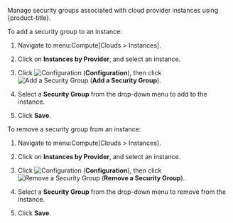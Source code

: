 Manage security groups associated with cloud provider instances using
{product-title}.

To add a security group to an instance:

1.  Navigate to menu:Compute\[Clouds \> Instances\].

2.  Click on **Instances by Provider**, and select an instance.

3.  Click ![Configuration](1847.png) (**Configuration**), then click
    ![Add a Security Group](cloud-security.png) (**Add a Security
    Group**).

4.  Select a **Security Group** from the drop-down menu to add to the
    instance.

5.  Click **Save**.

To remove a security group from an instance:

1.  Navigate to menu:Compute\[Clouds \> Instances\].

2.  Click on **Instances by Provider**, and select an instance.

3.  Click ![Configuration](1847.png) (**Configuration**), then click
    ![Remove a Security Group](cloud-security.png) (**Remove a Security
    Group**).

4.  Select a **Security Group** from the drop-down menu to remove from
    the instance.

5.  Click **Save**.
